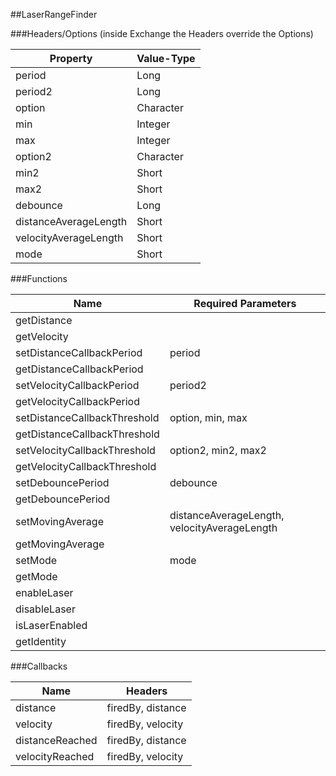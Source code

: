 ##LaserRangeFinder


###Headers/Options (inside Exchange the Headers override the Options)


| Property             | Value-Type                              |
|----------------------|-----------------------------------------|
|               period |       Long |
|              period2 |       Long |
|               option |  Character |
|                  min |    Integer |
|                  max |    Integer |
|              option2 |  Character |
|                 min2 |      Short |
|                 max2 |      Short |
|             debounce |       Long |
| distanceAverageLength |      Short |
| velocityAverageLength |      Short |
|                 mode |      Short |



###Functions

| Name                 | Required Parameters                      |
|----------------------|------------------------------------------|
|          getDistance |                                          |
|          getVelocity |                                          |
| setDistanceCallbackPeriod |                                   period |
| getDistanceCallbackPeriod |                                          |
| setVelocityCallbackPeriod |                                  period2 |
| getVelocityCallbackPeriod |                                          |
| setDistanceCallbackThreshold |                         option, min, max |
| getDistanceCallbackThreshold |                                          |
| setVelocityCallbackThreshold |                      option2, min2, max2 |
| getVelocityCallbackThreshold |                                          |
|    setDebouncePeriod |                                 debounce |
|    getDebouncePeriod |                                          |
|     setMovingAverage | distanceAverageLength, velocityAverageLength |
|     getMovingAverage |                                          |
|              setMode |                                     mode |
|              getMode |                                          |
|          enableLaser |                                          |
|         disableLaser |                                          |
|       isLaserEnabled |                                          |
|          getIdentity |                                          |




###Callbacks

| Name                 | Headers                                  |
|----------------------|------------------------------------------|
|             distance |                        firedBy, distance |
|             velocity |                        firedBy, velocity |
|      distanceReached |                        firedBy, distance |
|      velocityReached |                        firedBy, velocity |



